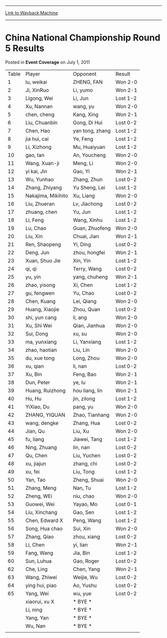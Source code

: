 
---
[Link to Wayback Machine](https://web.archive.org/web/20161003062549/http://magic.wizards.com/en/articles/archive/event-coverage/china-national-championship-round-5-results-2011-07-01)

[_metadata_:description]:- "TablePlayer OpponentResult  1lu, weikaiZHENG, FANWon 2-0  2Ji, XinRuoLi, yumoWon 2-1  3Ligong, WeiLi, JunLost 1-2  4Xu, Nannanwang, yuWon 2-0  5chen, chengKang, XingWon 2-1"
[_metadata_:generator]:- "Drupal 7 (http://drupal.org)"
[_metadata_:node]:- "432691"
[_metadata_:publish_date]:- "2011-07-01"
[_metadata_:source]:- "div-main-content"
[_metadata_:title]:- "China National Championship Round 5 Results"
[_metadata_:wayback_capture_timestamp]:- "2016-10-03 06:25:49"
[_metadata_:wayback_raw_url]:- "https://web.archive.org/web/20161003062549id_/http://magic.wizards.com/en/articles/archive/event-coverage/china-national-championship-round-5-results-2011-07-01"
[_metadata_:wayback_url]:- "http://magic.wizards.com/en/articles/archive/event-coverage/china-national-championship-round-5-results-2011-07-01"
---


China National Championship Round 5 Results
===========================================



 Posted in **Event Coverage**
 on July 1, 2011 












|  |  |  |  |
| --- | --- | --- | --- |
| Table | Player  | Opponent | Result |
| 1 | lu, weikai | ZHENG, FAN | Won 2-0 |
| 2 | Ji, XinRuo | Li, yumo | Won 2-1 |
| 3 | Ligong, Wei | Li, Jun | Lost 1-2 |
| 4 | Xu, Nannan | wang, yu | Won 2-0 |
| 5 | chen, cheng | Kang, Xing | Won 2-1 |
| 6 | Liu, Chuanbin | Gong, Di Hui | Lost 0-2 |
| 7 | Chen, Hao | yan tong, zhang | Lost 1-2 |
| 8 | jia hui, cai | Ye, Feng | Lost 1-2 |
| 9 | Li, Xizhong | Mu, Huaiyuan | Lost 1-2 |
| 10 | gao, tan | An, Youcheng | Won 2-0 |
| 11 | Wang, Xuan-ji | Meng, Li | Won 2-0 |
| 12 | yi kai, Jin | Gao, Yi | Won 2-1 |
| 13 | Wu, Yunhao | Zhang, Zhun | Lost 0-2 |
| 14 | Zhang, Zhiyang | Yu Sheng, Lei | Lost 1-2 |
| 15 | Nakajima, Mikihito | Xu, Liang | Won 2-0 |
| 16 | Liu, Zhueran | Lv, Jiachong | Lost 0-2 |
| 17 | zhuang, chen | Yu, Jun | Lost 1-2 |
| 18 | Li, Feng | Wang, Xinhu | Lost 1-2 |
| 19 | Lu, Chao | Guan, Zhuofeng | Won 2-0 |
| 20 | Liu, Xin | Chuai, Jian | Won 2-1 |
| 21 | Ren, Shaopeng | Yi, Ding | Lost 0-2 |
| 22 | Deng, Jun | zhou, hongfei | Won 2-1 |
| 23 | Xuan, Shuo Jie | Xin, Yin | Lost 1-2 |
| 24 | qi, qi | Terry, Wang | Lost 0-2 |
| 25 | yu, yin | yang, chuheng | Won 2-1 |
| 26 | zhao, yisong | Xi, Chen | Lost 1-2 |
| 27 | gu, fengwen | Yu, Chao | Lost 0-2 |
| 28 | Chen, Kuang | Lei, Qiang | Won 2-0 |
| 29 | Huang, Xiaojie | Zhou, Quan | Lost 0-2 |
| 30 | shi, yun cang | li, ang | Won 2-0 |
| 31 | Xu, Shi Wei | Qian, Jianhua | Won 2-0 |
| 32 | Sui, Dong | xu, su | Won 2-0 |
| 33 | ma, yunxiang | Li, Yanxiang | Lost 1-2 |
| 34 | zhao, haotian | Liu, Lin | Won 2-0 |
| 35 | du, xue tong | Long, Zhou | Won 2-0 |
| 36 | xu, qian | li, nan | Lost 0-2 |
| 37 | Xu, Bin | Feng, Bao | Won 2-1 |
| 38 | Dun, Peter | ye, lu | Won 2-1 |
| 39 | Huang, Ruizhong | hou liang, lin | Won 2-1 |
| 40 | Hu, Hu | jin, zilong | Lost 1-2 |
| 41 | YiXiao, Du | pang, yu | Won 2-0 |
| 42 | ZHANG, YIQUAN | Zhao, Tianhang | Won 2-0 |
| 43 | wang, dengke | Zhang, Hua | Lost 0-2 |
| 44 | Jian, Qu | Liu, Xu | Won 2-0 |
| 45 | fu, liang | Jiawei, Tang | Lost 1-2 |
| 46 | Ning, Zhuang | lin, nan | Lost 0-2 |
| 47 | Qu, Chen | Liu, Yuchen | Lost 0-2 |
| 48 | xu, jiajun | zhang, chi | Lost 0-2 |
| 49 | xu, fei | Liu, Tong | Lost 1-2 |
| 50 | Yan, Tao | Zheng, Shuai | Won 2-0 |
| 51 | Zhang, Meng | Nan, Tu | Lost 1-2 |
| 52 | Zheng, WEi | niu, chao | Won 2-0 |
| 53 | Guowei, Wei | Yayao, Mo | Lost 0-1 |
| 54 | Liu, Xinchang | Gao, Sen | Lost 1-2 |
| 55 | Chen, Edward X | Peng, Wang | Lost 1-2 |
| 56 | Song, Hua chao | Sui, Xin | Won 2-0 |
| 57 | Zhang, Qiao | zhou, xiang | Lost 0-2 |
| 58 | Li, Chen | yi, lian | Won 2-1 |
| 59 | Fang, Wang | Jia, Bin | Lost 1-2 |
| 60 | Sun, Luhua | Gao, Roger | Lost 0-2 |
| 62 | Che, Ling | Chen, Yang | Won 2-1 |
| 63 | Wang, Zhiwei | Weijie, Wu | Lost 0-2 |
| 64 | ying hui, piao | Ao, Yushu | Lost 0-2 |
| 65 | Yang, Wei | wu, yue | Lost 0-2 |
|  | xiaorui, xu X | \* BYE \* |  |
|  | Li, ning | \* BYE \* |  |
|  | Yang, Yan | \* BYE \* |  |
|  | Wu, Nan | \* BYE \* |  |
|  |







